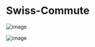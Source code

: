 # Swiss-Commute

![image](https://github.com/disanza-franck/Swiss-Commute/assets/146677173/f1377187-97f3-48c3-a638-1cc385d56d6e)

![image](https://github.com/disanza-franck/Swiss-Commute/assets/146677173/d208fefa-4d09-46c3-a3bc-e1a73575b64d)
